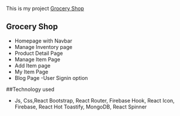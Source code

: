 This is my project [Grocery Shop](https://wedding-ultra-shots.web.app/)
## Grocery Shop
- Homepage with Navbar
- Manage Inventory page
- Product Detail Page
- Manage Item Page
- Add Item page
- My Item Page
- Blog Page
-User Signin option

##Technology used
- Js, Css,React Bootstrap, React Router, Firebase Hook, React Icon, Firebase, React Hot Toastify, MongoDB, React Spinner

